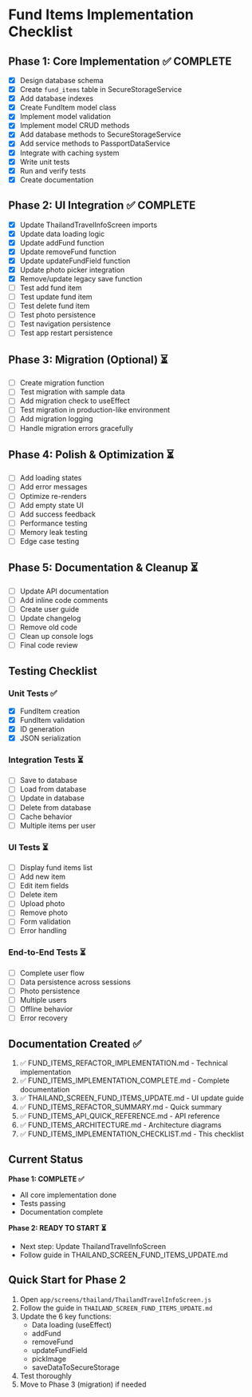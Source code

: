 # Fund Items Implementation Checklist

## Phase 1: Core Implementation ✅ COMPLETE

- [x] Design database schema
- [x] Create `fund_items` table in SecureStorageService
- [x] Add database indexes
- [x] Create FundItem model class
- [x] Implement model validation
- [x] Implement model CRUD methods
- [x] Add database methods to SecureStorageService
- [x] Add service methods to PassportDataService
- [x] Integrate with caching system
- [x] Write unit tests
- [x] Run and verify tests
- [x] Create documentation

## Phase 2: UI Integration ✅ COMPLETE

- [x] Update ThailandTravelInfoScreen imports
- [x] Update data loading logic
- [x] Update addFund function
- [x] Update removeFund function
- [x] Update updateFundField function
- [x] Update photo picker integration
- [x] Remove/update legacy save function
- [ ] Test add fund item
- [ ] Test update fund item
- [ ] Test delete fund item
- [ ] Test photo persistence
- [ ] Test navigation persistence
- [ ] Test app restart persistence

## Phase 3: Migration (Optional) ⏳

- [ ] Create migration function
- [ ] Test migration with sample data
- [ ] Add migration check to useEffect
- [ ] Test migration in production-like environment
- [ ] Add migration logging
- [ ] Handle migration errors gracefully

## Phase 4: Polish & Optimization ⏳

- [ ] Add loading states
- [ ] Add error messages
- [ ] Optimize re-renders
- [ ] Add empty state UI
- [ ] Add success feedback
- [ ] Performance testing
- [ ] Memory leak testing
- [ ] Edge case testing

## Phase 5: Documentation & Cleanup ⏳

- [ ] Update API documentation
- [ ] Add inline code comments
- [ ] Create user guide
- [ ] Update changelog
- [ ] Remove old code
- [ ] Clean up console logs
- [ ] Final code review

## Testing Checklist

### Unit Tests ✅
- [x] FundItem creation
- [x] FundItem validation
- [x] ID generation
- [x] JSON serialization

### Integration Tests ⏳
- [ ] Save to database
- [ ] Load from database
- [ ] Update in database
- [ ] Delete from database
- [ ] Cache behavior
- [ ] Multiple items per user

### UI Tests ⏳
- [ ] Display fund items list
- [ ] Add new item
- [ ] Edit item fields
- [ ] Delete item
- [ ] Upload photo
- [ ] Remove photo
- [ ] Form validation
- [ ] Error handling

### End-to-End Tests ⏳
- [ ] Complete user flow
- [ ] Data persistence across sessions
- [ ] Photo persistence
- [ ] Multiple users
- [ ] Offline behavior
- [ ] Error recovery

## Documentation Created ✅

1. ✅ FUND_ITEMS_REFACTOR_IMPLEMENTATION.md - Technical implementation
2. ✅ FUND_ITEMS_IMPLEMENTATION_COMPLETE.md - Complete documentation
3. ✅ THAILAND_SCREEN_FUND_ITEMS_UPDATE.md - UI update guide
4. ✅ FUND_ITEMS_REFACTOR_SUMMARY.md - Quick summary
5. ✅ FUND_ITEMS_API_QUICK_REFERENCE.md - API reference
6. ✅ FUND_ITEMS_ARCHITECTURE.md - Architecture diagrams
7. ✅ FUND_ITEMS_IMPLEMENTATION_CHECKLIST.md - This checklist

## Current Status

**Phase 1: COMPLETE ✅**
- All core implementation done
- Tests passing
- Documentation complete

**Phase 2: READY TO START ⏳**
- Next step: Update ThailandTravelInfoScreen
- Follow guide in THAILAND_SCREEN_FUND_ITEMS_UPDATE.md

## Quick Start for Phase 2

1. Open `app/screens/thailand/ThailandTravelInfoScreen.js`
2. Follow the guide in `THAILAND_SCREEN_FUND_ITEMS_UPDATE.md`
3. Update the 6 key functions:
   - Data loading (useEffect)
   - addFund
   - removeFund
   - updateFundField
   - pickImage
   - saveDataToSecureStorage
4. Test thoroughly
5. Move to Phase 3 (migration) if needed
